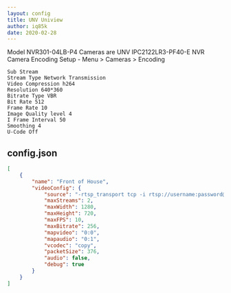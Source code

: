 ```yaml
---
layout: config
title: UNV Uniview
author: iq85k
date: 2020-02-28
---
```

Model NVR301-04LB-P4
Cameras are UNV IPC2122LR3-PF40-E
NVR Camera Encoding Setup - Menu > Cameras > Encoding

```
Sub Stream
Stream Type Network Transmission
Video Compression h264
Resolution 640*360
Bitrate Type VBR
Bit Rate 512
Frame Rate 10
Image Quality level 4
I Frame Interval 50
Smoothing 4
U-Code Off
```

## config.json

```json
[
    {
        "name": "Front of House",
        "videoConfig": {
            "source": "-rtsp_transport tcp -i rtsp://username:password@ipaddress:554/unicast/c1/s1/live",
            "maxStreams": 2,
            "maxWidth": 1280,
            "maxHeight": 720,
            "maxFPS": 10,
            "maxBitrate": 256,
            "mapvideo": "0:0",
            "mapaudio": "0:1",
            "vcodec": "copy",
            "packetSize": 376,
            "audio": false,
            "debug": true
        }
    }
]
```
